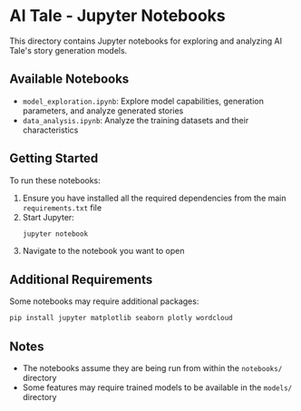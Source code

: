 # AI Tale - Jupyter Notebooks

This directory contains Jupyter notebooks for exploring and analyzing AI Tale's story generation models.

## Available Notebooks

- `model_exploration.ipynb`: Explore model capabilities, generation parameters, and analyze generated stories
- `data_analysis.ipynb`: Analyze the training datasets and their characteristics

## Getting Started

To run these notebooks:

1. Ensure you have installed all the required dependencies from the main `requirements.txt` file
2. Start Jupyter:
   ```bash
   jupyter notebook
   ```
3. Navigate to the notebook you want to open

## Additional Requirements

Some notebooks may require additional packages:

```bash
pip install jupyter matplotlib seaborn plotly wordcloud
```

## Notes

- The notebooks assume they are being run from within the `notebooks/` directory
- Some features may require trained models to be available in the `models/` directory 
